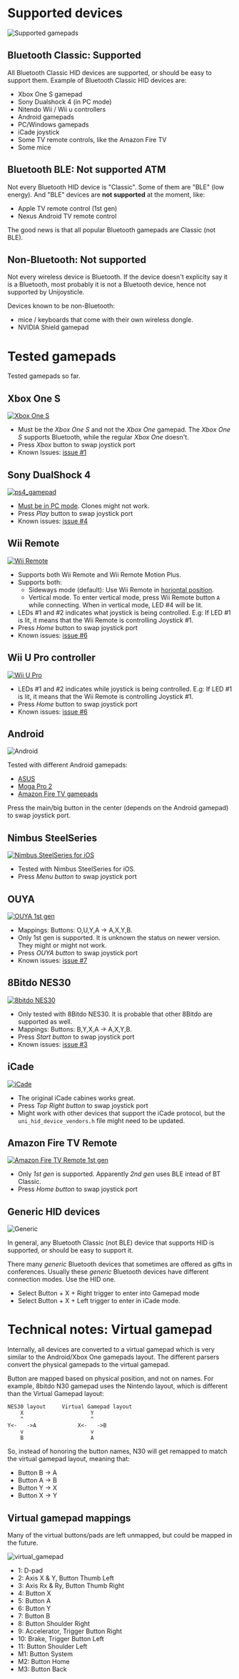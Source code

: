 # Supported devices

![Supported gamepads][Supported gamepads]

[Supported gamepads]: https://lh3.googleusercontent.com/nMFlbXHBq_bhSpL7EhAN4Xb8CZEm73u41DxDI2HrACay-RAWuCVfRCWgRyM5XL3qGqQksOmkMdxiYA2HUW1GuGp17b6DTvmGEDQRgzgKxGBbEVOIkvYcGGNHV_HTsz8f43wTwAly9yE=-no

## Bluetooth Classic: Supported

All Bluetooth Classic HID devices are supported, or should be easy to support them.
Example of Bluetooth Classic HID devices are:

- Xbox One S gamepad
- Sony Dualshock 4 (in PC mode)
- Nitendo Wii / Wii u controllers
- Android gamepads
- PC/Windows gamepads
- iCade joystick
- Some TV remote controls, like the Amazon Fire TV
- Some mice

## Bluetooth BLE: Not supported ATM

Not every Bluetooth HID device is "Classic". Some of them are "BLE" (low energy).
And "BLE" devices are **not supported** at the moment, like:

- Apple TV remote control (1st gen)
- Nexus Android TV remote control

The good news is that all popular Bluetooth gamepads are Classic (not BLE).

## Non-Bluetooth: Not supported

Not every wireless device is Bluetooth. If the device doesn't explicity say
it is a Bluetooth, most probably it is not a Bluetooth device, hence not supported by Unijoysticle.

Devices known to be non-Bluetooth:

- mice / keyboards that come with their own wireless dongle.
- NVIDIA Shield gamepad

# Tested gamepads

Tested gamepads so far.

## Xbox One S
[![Xbox One S][xbox_one_s]][13]

- Must be the *Xbox One S* and not the *Xbox One* gamepad. The *Xbox One S* supports Bluetooth, while the regular *Xbox One* doesn't.
- Press *Xbox* button to swap joystick port
- Known Issues: [issue #1][23]

[xbox_one_s]: https://lh3.googleusercontent.com/YmONc-MhVZhnE8HVRgzH7FKSpT_29MLeIF70U5AfrcBuCtuNJ2Ln5xkmSpNqO0myrFpnDLbFvR2TRTRu0xcqvP3cLNaq1BBpruEAn-Z7vBbwzNtaXx7eQaLLF7aa8tt2Wa0IcYxeD08=-no

## Sony DualShock 4

[![ps4_gamepad][dualshock_4]][14]

- [Must be in PC mode][25]. Clones might not work.
- Press *Play* button to swap joystick port
- Known issues: [issue #4][32]

[dualshock_4]: https://lh3.googleusercontent.com/_0sAxKXbSkk4g8rWJzTNxAirz2hD632jW4TGjGVOwjoac8sD4AfiN9PA1HdGWhm_ujcVygDlEG-LENPemF7IyFhqVsHgVHfCMVeFVjBbeDl-fUUjdMbRYAE8FiKdyWM_UBNUNmVy9Ro=-no

## Wii Remote

[![Wii Remote][wii_remote]][29]

- Supports both Wii Remote and Wii Remote Motion Plus.
- Supports both:
  - Sideways mode (default): Use Wii Remote in [horiontal position][wii_sideways].
  - Vertical mode. To enter vertical mode, press Wii Remote button `A` while connecting. When in vertical mode, LED #4 will be lit.
- LEDs #1 and #2 indicates what joystick is being controlled. E.g: If LED #1 is lit, it means that the Wii Remote is controlling Joystick #1.
- Press *Home* button to swap joystick port
- Known issues: [issue #6][30]

[wii_remote]: https://lh3.googleusercontent.com/HtQgfME-mwm59JFfASHLwHRzvrfesY_FkJTZKfUSAD5XTsPhi-r7Veqvs3n5zr5igm5ug9WmL3rKWuoA7AToeXKIsHpSeMhFRfHfTi53mqu5boTHRtzQSrUex8kHEd8Ny6CS0bpUhEk=w380-no
[wii_sideways]: https://forums.dolphin-emu.org/Thread-how-to-hold-the-wii-remote

## Wii U Pro controller
[![Wii U Pro][wii_u_pro]][27]

- LEDs #1 and #2 indicates while joystick is being controlled. E.g: If LED #1 is lit, it means that the Wii Remote is controlling Joystick #1.
- Press *Home* button to swap joystick port
- Known issues: [issue #6][30]

[wii_u_pro]: https://lh3.googleusercontent.com/kfKAySKzV-lLG7VmQGfCES1KuhtjBcTIfMzo59FgABcL7Ir9Tp7fQqrTP2iFqf8UVIhce1JhIXyBN_EH9eXpjlf5Q4b9NhhyxrFX9H0yVVRF0_pghjjz3pVqmY4uxS-FMgr7FC7egNo=w360-no

## Android

![Android][android_gamepad]

Tested with different Android gamepads:

- [ASUS][15]
- [Moga Pro 2][16]
- [Amazon Fire TV gamepads][17]

Press the main/big button in the center (depends on the Android gamepad) to swap joystick port.

[android_gamepad]: https://lh3.googleusercontent.com/S3H1pEGYGT5aVTwF3ySWHF7vqbonDYR0UxOLJBxFe5At6Q4AP_4TQUCaNOiEXD22U4H3C0lVP1E3m26H3QM4rIbgp1wysbQoSt1NpD61snlWES5N5zGUgx20c2sfFCKZL4w_Gl66Y1s=-no

## Nimbus SteelSeries

[![Nimbus SteelSeries for iOS][nimbus_steelseries]][18]

- Tested with Nimbus SteelSeries for iOS.
- Press *Menu button* to swap joystick port

[nimbus_steelseries]: https://lh3.googleusercontent.com/QeK4QebBIw4O-vWuyc-oxTGT_eST6BZ_2y6R9X5cuXPsQVQgZRdm5JEYs982dDKkYDs7AqCIGZyCQBRPJgLJ3ZxNqt_7KYMl9uKkWtmR0P89VbYgC4cMtkEFob2ihA8J6UxGHQ_4Tw0=-no

## OUYA

[![OUYA 1st gen][ouya_1gen]][19]

- Mappings: Buttons: O,U,Y,A -> A,X,Y,B.
- Only 1st gen is supported. It is unknown the status on newer version. They might or might not work.
- Press *OUYA button* to swap joystick port
- Known issues: [issue #7][31]

[ouya_1gen]: https://lh3.googleusercontent.com/FtbQLbt1QrzU59TTPQHIEarGZItlPik0bGWo40iDu0rnMwddCEwKMcy8LAe_fqzklaSKfMbt3-EvFJI4Vcoz3gSPTgC9MnTog3MyGfNWMc0Wq2Idq1kzjPOpRIS5OXeSqSSmIfGa5-w=-no

## 8Bitdo NES30

[![8bitdo NES30][8bitdo_nes30]][20]

- Only tested with 8Bitdo NES30. It is probable that other 8Bitdo are supported as well.
- Mappings: Buttons: B,Y,X,A -> A,X,Y,B.
- Press *Start button* to swap joystick port
- Known issues: [issue #3][24]

[8bitdo_nes30]: https://lh3.googleusercontent.com/2JN1IhyPhxFRTm-dUazcOq-iXm7p_F6xDZIP5hn5EEj5QZxxW4h1u7smPhRT-4uEu6DVf8sbRlsr8Io2cMbU6HGLMk7amKMCT6Q0k8wZwXL8sl86WuWVUoBundZH78k9wHTE3qOX4bQ=-no

## iCade

[![iCade][icade]][21]

- The original iCade cabines works great.
- Press *Top Right button* to swap joystick port
- Might work with other devices that support the iCade protocol, but the `uni_hid_device_vendors.h` file might need to be updated.

[icade]: https://lh3.googleusercontent.com/owslbSElM2BJL5M9h3hqksaCJhjAGf7DyfEwRFxxqjdG3Y73D5V9ScI0zVNokmSJMO6jrHMuX7j437kB-ER7kCAzc8GPX4ir9MPEVdypuxMneoIuzp3yAY8DqvkItbSZY0hlaAUMPn8=-no

## Amazon Fire TV Remote

[![Amazon Fire TV Remote 1st gen][fire_tv_remote]][22]

- Only *1st gen* is supported. Apparently *2nd gen* uses BLE intead of BT Classic.
- Press *Home button* to swap joystick port

[fire_tv_remote]: https://lh3.googleusercontent.com/qnSdv7NM5et0vDhMQsRp7oMniqcjYxGKN9QJY0_gRWT6NXFrdWBf94JKNvP77abBZoykaSQOJBtXUnGW-Z1yF-MWn3q3t2Nt_TUVVV7a2HsPFjRc_DIuLh8tPiQNsEZSWDsb0z6Ys3k=-no

## Generic HID devices

![Generic][generic_gamepad] 

In general, any Bluetooth Classic (not BLE) device that supports HID is supported, or should be easy to support it.

There many *generic* Bluetooth devices that sometimes are offered as gifts in conferences. Usually these *generic* Bluetooth devices have different connection modes. Use the HID one.

- Select Button + X + Right trigger to enter into Gamepad mode
- Select Button + X + Left trigger to enter in iCade mode.

[generic_gamepad]: https://lh3.googleusercontent.com/JG0sQGQ4lmFIITl_nincUDdPi-mlYPol-RSQrnoxsYZf1_cc16A4WMod_ttuLJoIQigvcZ_ZF6NiA7p54bBQP-Eu52b28mbjfVCwsMjuu_LCQB9Lj0k9e5UkW_PkRM12IB0HrW8ah0k=-no

# Technical notes: Virtual gamepad

Internally, all devices are converted to a virtual gamepad which is very similar
to the Android/Xbox One gamepads layout. The different parsers convert the physical
gamepads to the virtual gamepad.

Button are mapped based on physical position, and not on names. For example, 8bitdo N30 gamepad
uses the Nintendo layout, which is different than the Virtual Gamepad layout:

```
NES30 layout     Virtual Gamepad layout
    X                     Y
    ^                     ^
Y<-   ->A             X<-   ->B
    v                     v
    B                     A
 ```

 So, instead of honoring the button names, N30 will get remapped to match the
 virtual gamepad layout, meaning that:

- Button B -> A
- Button A -> B
- Button Y -> X
- Button X -> Y

## Virtual gamepad mappings

Many of the virtual buttons/pads are left unmapped, but could be mapped in the future.

![virtual_gamepad][1]

- 1: D-pad
- 2: Axis X & Y, Button Thumb Left
- 3: Axis Rx & Ry, Button Thumb Right
- 4: Button X
- 5: Button A
- 6: Button Y
- 7: Button B
- 8: Button Shoulder Right
- 9: Accelerator, Trigger Button Right
- 10: Brake, Trigger Button Left
- 11: Button Shoulder Left
- M1: Button System
- M2: Button Home
- M3: Button Back



[1]: https://lh3.googleusercontent.com/sfRd1qSHaxe4he4lt63Xjsr_ejmrthB00bPpIj4CwuUOyzKy3otIrdsPqhy_Y0U78Ibcw5bssuUOgKxNsvhvq6AQGlmigtj2tWA67HQHEaDU4tEmq850Z47rwRW9EzAhFGi6XrgUhUI=-no
[13]: https://www.xbox.com/en-US/xbox-one/accessories/controllers/xbox-wireless-controller
[14]: https://www.playstation.com/en-us/explore/accessories/gaming-controllers/dualshock-4/
[15]: https://www.asus.com/us/Home-Entertainment/Gamepad-TV500BG/
[16]: https://www.amazon.com/PowerA-MOGA-Pro-Power-Electronic-Games/dp/B00FB5RBJM?th=1
[17]: http://www.gamingonfire.com/2014-amazon-fire-gaming-controller-1st-gen/
[18]: https://steelseries.com/gaming-controllers/nimbus
[19]: https://www.amazon.com/OUYA-Wireless-Controller/dp/B002I0GX38?th=1
[20]: https://www.ebay.com/itm/8Bitdo-NES30-Classic-Edition-Controller-set-for-Nintendo-Switch-Android-PC-Mac/192855559380
[21]: https://www.amazon.com/ION-iCade-Arcade-Bluetooth-Cabinet/dp/B004YC4NH6
[22]: https://www.amazon.com/Alexa-Voice-Remote-Amazon-Stick/dp/B071D41YC3
[23]: https://gitlab.com/ricardoquesada/unijoysticle2/issues/1
[24]: https://gitlab.com/ricardoquesada/unijoysticle2/issues/3
[25]: https://www.techradar.com/how-to/gaming/how-to-use-the-ps4-dualshock-4-controller-on-a-pc-1309014
[27]: https://en.wikipedia.org/wiki/Wii_U_Pro_Controller
[29]: https://en.wikipedia.org/wiki/Wii_Remote
[30]: https://gitlab.com/ricardoquesada/unijoysticle2/issues/6
[31]: https://gitlab.com/ricardoquesada/unijoysticle2/issues/7
[32]: https://gitlab.com/ricardoquesada/unijoysticle2/issues/4